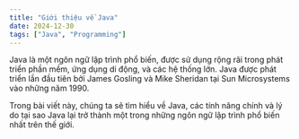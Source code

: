 ```yaml
---
title: "Giới thiệu về Java"
date: 2024-12-30
tags: ["Java", "Programming"]
---
```


Java là một ngôn ngữ lập trình phổ biến, được sử dụng rộng rãi trong phát triển phần mềm, ứng dụng di động, và các hệ thống lớn. Java được phát triển lần đầu tiên bởi James Gosling và Mike Sheridan tại Sun Microsystems vào những năm 1990.

Trong bài viết này, chúng ta sẽ tìm hiểu về Java, các tính năng chính và lý do tại sao Java lại trở thành một trong những ngôn ngữ lập trình phổ biến nhất trên thế giới.